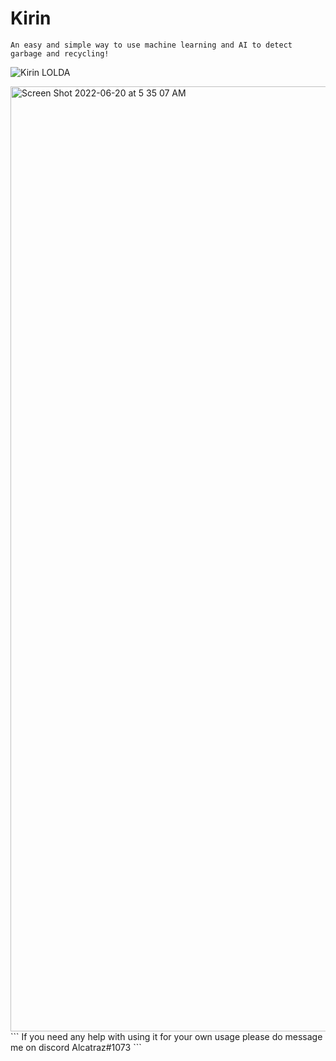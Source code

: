 # Kirin
```
An easy and simple way to use machine learning and AI to detect garbage and recycling!
```
![Kirin LOLDA](https://user-images.githubusercontent.com/96560572/174508654-1fbc89ad-741f-4471-930a-28dcd027f36e.jpeg)

<img width="1512" alt="Screen Shot 2022-06-20 at 5 35 07 AM" src="https://user-images.githubusercontent.com/96560572/174698140-714e3f2b-91c2-44ee-a9ac-b8eb1a450cea.png">
```
If you need any help with using it for your own usage please do message me on discord Alcatraz#1073
```
